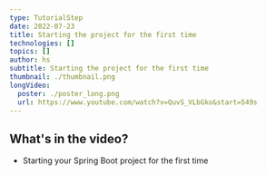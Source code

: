 ```yaml
---
type: TutorialStep
date: 2022-07-23
title: Starting the project for the first time
technologies: []
topics: []
author: hs
subtitle: Starting the project for the first time
thumbnail: ./thumbnail.png
longVideo:
  poster: ./poster_long.png
  url: https://www.youtube.com/watch?v=QuvS_VLbGko&start=549s
---
```


## What's in the video?

* Starting your Spring Boot project for the first time
